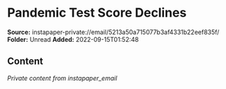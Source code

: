 # Pandemic Test Score Declines

**Source:** instapaper-private://email/5213a50a715077b3af4331b22eef835f/
**Folder:** Unread
**Added:** 2022-09-15T01:52:48




## Content
*Private content from instapaper_email*
